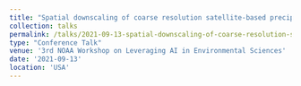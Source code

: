 ```yaml
---
title: "Spatial downscaling of coarse resolution satellite-based precipitation estimates (SPEs) to 1 km using Machine Learning"
collection: talks
permalink: /talks/2021-09-13-spatial-downscaling-of-coarse-resolution-satellite
type: "Conference Talk"
venue: '3rd NOAA Workshop on Leveraging AI in Environmental Sciences'
date: '2021-09-13'
location: 'USA'
---
```


